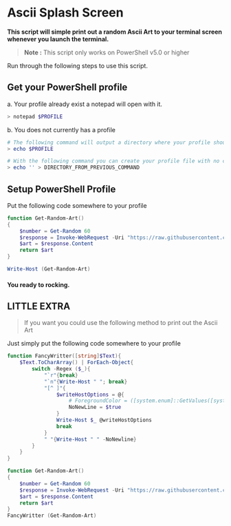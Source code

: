 # Ascii Splash Screen
 
**This script will simple print out a random Ascii Art to your terminal screen whenever you launch the terminal.**

> **Note :** This script only works on PowerShell v5.0 or higher

Run through the following steps to use this script.

## Get your PowerShell profile

a. Your profile already exist a notepad will open with it. 
```powershell
> notepad $PROFILE
```
b. You does not currently has a profile
```powershell
# The following command will output a directory where your profile should be located
> echo $PROFILE

# With the following command you can create your profile file with no content
> echo '' > DIRECTORY_FROM_PREVIOUS_COMMAND
```

## Setup PowerShell Profile

Put the following code somewhere to your profile
```powershell
function Get-Random-Art()
{
    $number = Get-Random 60
    $response = Invoke-WebRequest -Uri "https://raw.githubusercontent.com/zozobalogh0817/ascii-splash-screen/master/art/$number.txt"
    $art = $response.Content
    return $art
}

Write-Host (Get-Random-Art)
```

#### You ready to rocking.


## LITTLE EXTRA

> If you want you could use the following method to print out the Ascii Art

Just simply put the following code somewhere to your profile
```powershell
function FancyWritter([string]$Text){
    $Text.ToCharArray() | ForEach-Object{
        switch -Regex ($_){
            "`r"{break}
            "`n"{Write-Host " "; break}
            "[^ ]"{
                $writeHostOptions = @{
                    # ForegroundColor = ([system.enum]::GetValues([system.consolecolor])) | get-random
                    NoNewLine = $true
                }
                Write-Host $_ @writeHostOptions
                break
            }
            " "{Write-Host " " -NoNewline}
        } 
    }
}

function Get-Random-Art()
{
    $number = Get-Random 60
    $response = Invoke-WebRequest -Uri "https://raw.githubusercontent.com/zozobalogh0817/ascii-splash-screen/master/art/$number.txt"
    $art = $response.Content
    return $art
}
FancyWritter (Get-Random-Art)
```
